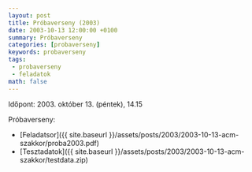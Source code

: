 ```yaml
---
layout: post
title: Próbaverseny (2003)
date: 2003-10-13 12:00:00 +0100
summary: Próbaverseny
categories: [probaverseny]
keywords: probaverseny
tags:
 - probaverseny
 - feladatok
math: false
---
```


Időpont: 2003. október 13. (péntek), 14.15

Próbaverseny:

- [Feladatsor]({{ site.baseurl }}/assets/posts/2003/2003-10-13-acm-szakkor/proba2003.pdf)
- [Tesztadatok]({{ site.baseurl }}/assets/posts/2003/2003-10-13-acm-szakkor/testdata.zip)
